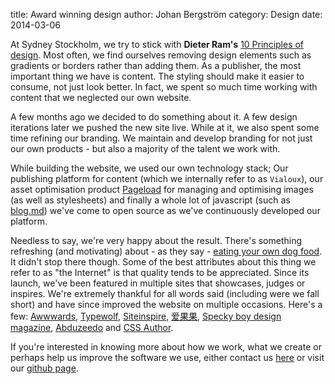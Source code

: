 title: Award winning design
author: Johan Bergström
category: Design
date: 2014-03-06

At Sydney Stockholm, we try to stick with **Dieter Ram's**
[10 Principles of design][1]. Most often, we find ourselves removing design
elements such as gradients or borders rather than adding them. As a publisher,
the most important thing we have is content. The styling should make it easier
to consume, not just look better. In fact, we spent so much time working with
content that we neglected our own website.

A few months ago we decided to do something about it. A few design iterations
later we pushed the new site live. While at it, we also spent some time refining
our branding. We maintain and develop branding for not just our own products -
but also a majority of the talent we work with.

While building the website, we used our own technology stack; Our publishing
platform for content (which we internally refer to as `Vialoux`), our asset
optimisation product [Pageload][3] for managing and optimising images (as well as
stylesheets) and finally a whole lot of javascript (such as [blog.md][4]) we've
come to open source as we've continuously developed our platform.

Needless to say, we're very happy about the result. There's something refreshing
(and motivating) about - as they say - [eating your own dog food][2]. It didn't
stop there though. Some of the best attributes about this thing we refer to as
"the Internet" is that quality tends to be appreciated. Since its launch, we've
been featured in multiple sites that showcases, judges or inspires. We're
extremely thankful for all words said (including were we fall short) and have
since improved the website on multiple occasions. Here's a few: [Awwwards][5],
[Typewolf][6], [Siteinspire][7], [爱果果][8], [Specky boy design magazine][9],
[Abduzeedo][10] and [CSS Author][11].

If you're interested in knowing more about how we work, what we create or
perhaps help us improve the software we use, either contact us [here][12] or
visit our [github page][13].

[1]: http://en.wikipedia.org/wiki/Dieter_Rams#Dieter_Rams:_ten_principles_for_good_design
[2]: http://en.wikipedia.org/wiki/Eating_your_own_dog_food
[3]: http://www.pageload.io
[4]: https://github.com/sydneystockholm/blog.md
[5]: http://www.awwwards.com/web-design-awards/sydney-stockholm
[6]: http://www.typewolf.com/site-of-the-day/sydney-stockholm
[7]: http://www.siteinspire.com/websites/4164-sydney-stockholm
[8]: http://www.iguoguo.net/2014/41790.html
[9]: http://speckyboy.com/2014/02/01/weekly-web-mobile-creativity-n-50/
[10]: http://abduzeedo.com/sites-week-paramore-village-foogi-and-more
[11]: http://www.cssauthor.com/daily-web-design-development-inspirations-276/
[12]: http://www.sydneystockholm.com.au/contact
[13]: https://github.com/sydneystockholm/